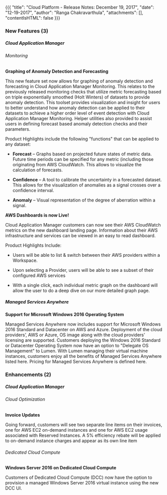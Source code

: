 {{{
"title": "Cloud Platform - Release Notes: December 19, 2017",
"date": "12-19-2017",
"author": "Ranga Chakravarthula",
"attachments": [],
"contentIsHTML": false
}}}

### New Features (3)

##### Cloud Application Manager

###### Monitoring

__Graphing of Anomaly Detection and Forecasting__

This new feature set now allows for graphing of anomaly detection and forecasting in Cloud Application Manager Monitoring.  This relates to the previously released monitoring checks that utilize metric forecasting based on triple exponentially smoothed (Holt Winters) of datasets to provide anomaly detection.  This toolset provides visualization and insight for users to better understand how anomaly detection can be applied to their datasets to achieve a higher order level of event detection with Cloud Application Manager Monitoring. Helper utilities also provided to assist users in defining forecast based anomaly detection checks and their parameters.

Product Highlights include the following "functions" that can be applied to any dataset:

*	**Forecast** – Graphs based on projected future states of metric data.  Future time periods can be specified for any metric (including those originating from AWS CloudWatch.  This allows to visualize the calculation of forecasts.

*	**Confidence** – A tool to calibrate the uncertainty in a forecasted dataset.  This allows for the visualization of anomalies as a signal crosses over a confidence interval.

*	**Anomaly** – Visual representation of the degree of aberration within a signal.


__AWS Dashboards is now Live!__

Cloud Application Manager customers can now see their AWS CloudWatch metrics on the new dashboard landing page.  Information about their AWS infrastructure and services can be viewed in an easy to read dashboard.

Product Highlights Include:

*	Users will be able to list & switch between their AWS providers within a Workspace. 

*	Upon selecting a Provider, users will be able to see a subset of their configured AWS services

*	With a single click, each individual metric graph on the dashboard will allow the user to do a deep dive on our more detailed graph page. 

##### Managed Services Anywhere

__Support for Microsoft Windows 2016 Operating System__

Managed Services Anywhere now includes support for Microsoft Windows 2016 Standard and Datacenter on AWS and Azure. Deployment of the cloud providers’, AWS or Azure, OS image along with the cloud providers’ licensing are supported. Customers deploying the Windows 2016 Standard or Datacenter Operating System now have an option to "Delegate OS Management" to Lumen. With Lumen managing their virtual machine instances, customers enjoy all the benefits of Managed Services Anywhere listed here. Pricing for Managed Services Anywhere is defined here.



### Enhancements (2)

##### Cloud Application Manager

###### Cloud Optimization

__Invoice Updates__

Going forward, customers will see two separate line items on their invoices, one for AWS EC2 on-demand instances and one for AWS EC2 usage associated with Reserved Instances. A 5% efficiency rebate will be applied to on-demand instance charges and appear as its own line item

###### Dedicated Cloud Compute

__Windows Server 2016 on Dedicated Cloud Compute__

Customers of Dedicated Cloud Compute (DCC) now have the option to provision a managed Windows Server 2016 virtual instance using the new DCC UI.